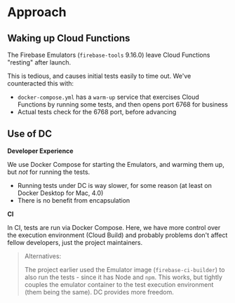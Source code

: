 # Approach


## Waking up Cloud Functions

The Firebase Emulators (`firebase-tools` 9.16.0) leave Cloud Functions "resting" after launch.

This is tedious, and causes initial tests easily to time out. We've counteracted this with:

- `docker-compose.yml` has a `warm-up` service that exercises Cloud Functions by running some tests, and then opens port 6768 for business
- Actual tests check for the 6768 port, before advancing



## Use of DC

**Developer Experience**

We use Docker Compose for starting the Emulators, and warming them up, but *not* for running the tests.

- Running tests under DC is way slower, for some reason (at least on Docker Desktop for Mac, 4.0)
- There is no benefit from encapsulation

**CI**

In CI, tests are run via Docker Compose. Here, we have more control over the execution environment (Cloud Build) and probably problems don't affect fellow developers, just the project maintainers.

>Alternatives:
>
>The project earlier used the Emulator image (`firebase-ci-builder`) to also run the tests - since it has Node and `npm`. This works, but tightly couples the emulator container to the test execution environment (them being the same). DC provides more freedom.
